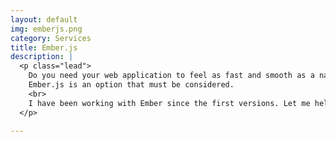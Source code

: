 ```yaml
---
layout: default
img: emberjs.png
category: Services
title: Ember.js
description: |
  <p class="lead">
    Do you need your web application to feel as fast and smooth as a native application?
    Ember.js is an option that must be considered.
    <br>
    I have been working with Ember since the first versions. Let me help you.
  </p>

---
```

